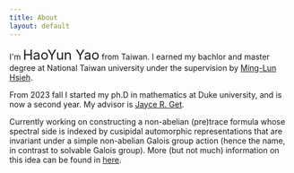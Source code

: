 ```yaml
---
title: About
layout: default
---
```




I'm   <font size =5pt> HaoYun Yao</font>   from Taiwan. I earned my bachlor and master degree at National Taiwan university under the supervision by <a href="https://www.math.ntu.edu.tw/~mlhsieh/" target="_blank"> Ming-Lun Hsieh</a>.

From 2023 fall I started my ph.D in mathematics at Duke university, and is now a second year. My advisor is  <a href="https://sites.duke.edu/jgetz/"  target="_blank"> Jayce R. Get</a>.


Currently working on constructing a non-abelian (pre)trace formula whose spectral side is indexed by cusipidal automorphic representations that are invariant under a simple non-abelian Galois group action (hence the name, in contrast to solvable Galois group). More (but not much) information on this idea can be found in <a href="https://sites.duke.edu/trtnatr/"> here</a>.


